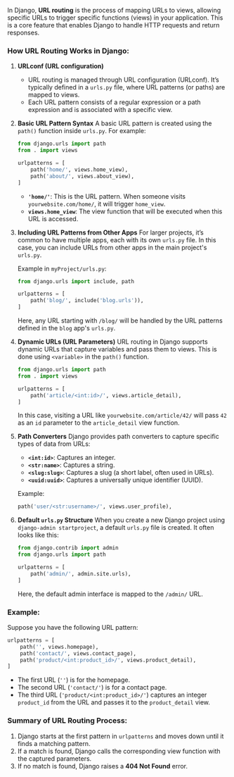 In Django, **URL routing** is the process of mapping URLs to views, allowing specific URLs to trigger specific functions (views) in your application. This is a core feature that enables Django to handle HTTP requests and return responses.

### How URL Routing Works in Django:
1. **URLconf (URL configuration)**
   - URL routing is managed through URL configuration (URLconf). It’s typically defined in a `urls.py` file, where URL patterns (or paths) are mapped to views.
   - Each URL pattern consists of a regular expression or a path expression and is associated with a specific view.

2. **Basic URL Pattern Syntax**
   A basic URL pattern is created using the `path()` function inside `urls.py`. For example:

   ```python
   from django.urls import path
   from . import views

   urlpatterns = [
       path('home/', views.home_view),
       path('about/', views.about_view),
   ]
   ```

   - **`'home/'`**: This is the URL pattern. When someone visits `yourwebsite.com/home/`, it will trigger `home_view`.
   - **`views.home_view`**: The view function that will be executed when this URL is accessed.

3. **Including URL Patterns from Other Apps**
   For larger projects, it’s common to have multiple apps, each with its own `urls.py` file. In this case, you can include URLs from other apps in the main project's `urls.py`.

   Example in `myProject/urls.py`:

   ```python
   from django.urls import include, path

   urlpatterns = [
       path('blog/', include('blog.urls')),
   ]
   ```

   Here, any URL starting with `/blog/` will be handled by the URL patterns defined in the `blog` app's `urls.py`.

4. **Dynamic URLs (URL Parameters)**
   URL routing in Django supports dynamic URLs that capture variables and pass them to views. This is done using `<variable>` in the `path()` function.

   ```python
   from django.urls import path
   from . import views

   urlpatterns = [
       path('article/<int:id>/', views.article_detail),
   ]
   ```

   In this case, visiting a URL like `yourwebsite.com/article/42/` will pass `42` as an `id` parameter to the `article_detail` view function.

5. **Path Converters**
   Django provides path converters to capture specific types of data from URLs:
   - **`<int:id>`**: Captures an integer.
   - **`<str:name>`**: Captures a string.
   - **`<slug:slug>`**: Captures a slug (a short label, often used in URLs).
   - **`<uuid:uuid>`**: Captures a universally unique identifier (UUID).
   
   Example:

   ```python
   path('user/<str:username>/', views.user_profile),
   ```

6. **Default `urls.py` Structure**
   When you create a new Django project using `django-admin startproject`, a default `urls.py` file is created. It often looks like this:

   ```python
   from django.contrib import admin
   from django.urls import path

   urlpatterns = [
       path('admin/', admin.site.urls),
   ]
   ```

   Here, the default admin interface is mapped to the `/admin/` URL.

### Example:
Suppose you have the following URL pattern:

```python
urlpatterns = [
    path('', views.homepage),
    path('contact/', views.contact_page),
    path('product/<int:product_id>/', views.product_detail),
]
```

- The first URL (`''`) is for the homepage.
- The second URL (`'contact/'`) is for a contact page.
- The third URL (`'product/<int:product_id>/'`) captures an integer `product_id` from the URL and passes it to the `product_detail` view.

### Summary of URL Routing Process:
1. Django starts at the first pattern in `urlpatterns` and moves down until it finds a matching pattern.
2. If a match is found, Django calls the corresponding view function with the captured parameters.
3. If no match is found, Django raises a **404 Not Found** error.

